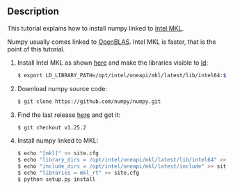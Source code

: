 Description
-----------

This tutorial explains how to install numpy linked to [Intel MKL](https://en.wikipedia.org/wiki/Math_Kernel_Library).

Numpy usually comes linked to [OpenBLAS](https://www.openblas.net). Intel MKL is faster, that is the point of this tutorial.

1. Install Intel MKL as shown [here](https://github.com/luiscarlosgph/how-to/tree/main/intel-mkl) and make the libraries visible to [ld](https://linux.die.net/man/1/ld):

   ```bash
   $ export LD_LIBRARY_PATH=/opt/intel/oneapi/mkl/latest/lib/intel64:${LD_LIBRARY_PATH}
   ```

3. Download numpy source code:

   ```bash
   $ git clone https://github.com/numpy/numpy.git
   ```

4. Find the last release [here](https://github.com/numpy/numpy/releases) and get it:

   ```bash
   $ git checkout v1.25.2
   ```

5. Install numpy linked to MKL:

   ```bash
   $ echo "[mkl]" >> site.cfg
   $ echo "library_dirs = /opt/intel/oneapi/mkl/latest/lib/intel64" >> site.cfg
   $ echo "include_dirs = /opt/intel/oneapi/mkl/latest/include" >> site.cfg
   $ echo "libraries = mkl_rt" >> site.cfg
   $ python setup.py install
   ```
